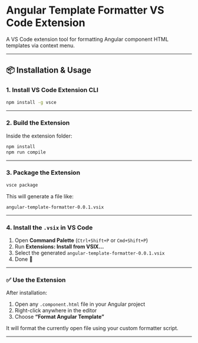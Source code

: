# Angular Template Formatter VS Code Extension

A VS Code extension tool for formatting Angular component HTML templates via context menu.

---

## 📦 Installation & Usage

### 1. Install VS Code Extension CLI

```bash
npm install -g vsce
```

---

### 2. Build the Extension

Inside the extension folder:

```bash
npm install
npm run compile
```

---

### 3. Package the Extension

```bash
vsce package
```

This will generate a file like:

```
angular-template-formatter-0.0.1.vsix
```

---

### 4. Install the `.vsix` in VS Code

1. Open **Command Palette** (`Ctrl+Shift+P` or `Cmd+Shift+P`)
2. Run **Extensions: Install from VSIX...**
3. Select the generated `angular-template-formatter-0.0.1.vsix`
4. Done 🎉

---

### ✅ Use the Extension

After installation:

1. Open any `.component.html` file in your Angular project
2. Right-click anywhere in the editor
3. Choose **“Format Angular Template”**

It will format the currently open file using your custom formatter script.

---
